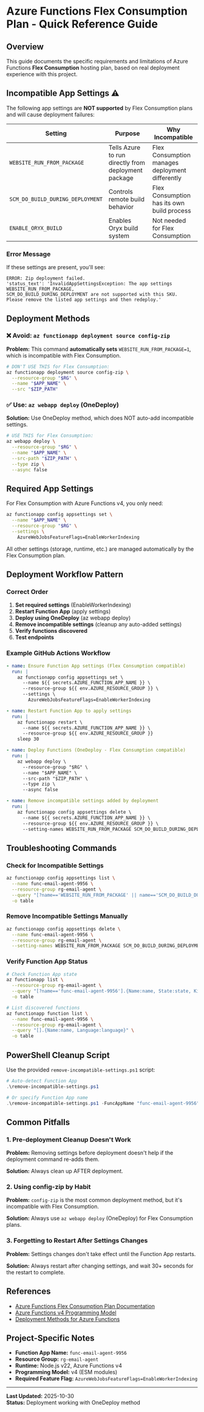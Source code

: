 # Azure Functions Flex Consumption Plan - Quick Reference Guide

## Overview

This guide documents the specific requirements and limitations of Azure Functions **Flex Consumption** hosting plan, based on real deployment experience with this project.

## Incompatible App Settings ⚠️

The following app settings are **NOT supported** by Flex Consumption plans and will cause deployment failures:

| Setting | Purpose | Why Incompatible |
|---------|---------|------------------|
| `WEBSITE_RUN_FROM_PACKAGE` | Tells Azure to run directly from deployment package | Flex Consumption manages deployment differently |
| `SCM_DO_BUILD_DURING_DEPLOYMENT` | Controls remote build behavior | Flex Consumption has its own build process |
| `ENABLE_ORYX_BUILD` | Enables Oryx build system | Not needed for Flex Consumption |

### Error Message

If these settings are present, you'll see:

```
ERROR: Zip deployment failed.
'status_text': 'InvalidAppSettingsException: The app settings WEBSITE_RUN_FROM_PACKAGE, 
SCM_DO_BUILD_DURING_DEPLOYMENT are not supported with this SKU. 
Please remove the listed app settings and then redeploy.'
```

## Deployment Methods

### ❌ Avoid: `az functionapp deployment source config-zip`

**Problem:** This command **automatically sets** `WEBSITE_RUN_FROM_PACKAGE=1`, which is incompatible with Flex Consumption.

```bash
# DON'T USE THIS for Flex Consumption:
az functionapp deployment source config-zip \
  --resource-group "$RG" \
  --name "$APP_NAME" \
  --src "$ZIP_PATH"
```

### ✅ Use: `az webapp deploy` (OneDeploy)

**Solution:** Use OneDeploy method, which does NOT auto-add incompatible settings.

```bash
# USE THIS for Flex Consumption:
az webapp deploy \
  --resource-group "$RG" \
  --name "$APP_NAME" \
  --src-path "$ZIP_PATH" \
  --type zip \
  --async false
```

## Required App Settings

For Flex Consumption with Azure Functions v4, you only need:

```bash
az functionapp config appsettings set \
  --name "$APP_NAME" \
  --resource-group "$RG" \
  --settings \
    AzureWebJobsFeatureFlags=EnableWorkerIndexing
```

All other settings (storage, runtime, etc.) are managed automatically by the Flex Consumption plan.

## Deployment Workflow Pattern

### Correct Order

1. **Set required settings** (EnableWorkerIndexing)
2. **Restart Function App** (apply settings)
3. **Deploy using OneDeploy** (az webapp deploy)
4. **Remove incompatible settings** (cleanup any auto-added settings)
5. **Verify functions discovered**
6. **Test endpoints**

### Example GitHub Actions Workflow

```yaml
- name: Ensure Function App settings (Flex Consumption compatible)
  run: |
    az functionapp config appsettings set \
      --name ${{ secrets.AZURE_FUNCTION_APP_NAME }} \
      --resource-group ${{ env.AZURE_RESOURCE_GROUP }} \
      --settings \
        AzureWebJobsFeatureFlags=EnableWorkerIndexing

- name: Restart Function App to apply settings
  run: |
    az functionapp restart \
      --name ${{ secrets.AZURE_FUNCTION_APP_NAME }} \
      --resource-group ${{ env.AZURE_RESOURCE_GROUP }}
    sleep 30

- name: Deploy Functions (OneDeploy - Flex Consumption compatible)
  run: |
    az webapp deploy \
      --resource-group "$RG" \
      --name "$APP_NAME" \
      --src-path "$ZIP_PATH" \
      --type zip \
      --async false

- name: Remove incompatible settings added by deployment
  run: |
    az functionapp config appsettings delete \
      --name ${{ secrets.AZURE_FUNCTION_APP_NAME }} \
      --resource-group ${{ env.AZURE_RESOURCE_GROUP }} \
      --setting-names WEBSITE_RUN_FROM_PACKAGE SCM_DO_BUILD_DURING_DEPLOYMENT ENABLE_ORYX_BUILD || true
```

## Troubleshooting Commands

### Check for Incompatible Settings

```bash
az functionapp config appsettings list \
  --name func-email-agent-9956 \
  --resource-group rg-email-agent \
  --query "[?name=='WEBSITE_RUN_FROM_PACKAGE' || name=='SCM_DO_BUILD_DURING_DEPLOYMENT' || name=='ENABLE_ORYX_BUILD'].{Name:name, Value:value}" \
  -o table
```

### Remove Incompatible Settings Manually

```bash
az functionapp config appsettings delete \
  --name func-email-agent-9956 \
  --resource-group rg-email-agent \
  --setting-names WEBSITE_RUN_FROM_PACKAGE SCM_DO_BUILD_DURING_DEPLOYMENT ENABLE_ORYX_BUILD
```

### Verify Function App Status

```bash
# Check Function App state
az functionapp list \
  --resource-group rg-email-agent \
  --query "[?name=='func-email-agent-9956'].{Name:name, State:state, Kind:kind}" \
  -o table

# List discovered functions
az functionapp function list \
  --name func-email-agent-9956 \
  --resource-group rg-email-agent \
  --query "[].{Name:name, Language:language}" \
  -o table
```

## PowerShell Cleanup Script

Use the provided `remove-incompatible-settings.ps1` script:

```powershell
# Auto-detect Function App
.\remove-incompatible-settings.ps1

# Or specify Function App name
.\remove-incompatible-settings.ps1 -FuncAppName "func-email-agent-9956"
```

## Common Pitfalls

### 1. Pre-deployment Cleanup Doesn't Work

**Problem:** Removing settings before deployment doesn't help if the deployment command re-adds them.

**Solution:** Always clean up AFTER deployment.

### 2. Using config-zip by Habit

**Problem:** `config-zip` is the most common deployment method, but it's incompatible with Flex Consumption.

**Solution:** Always use `az webapp deploy` (OneDeploy) for Flex Consumption plans.

### 3. Forgetting to Restart After Settings Changes

**Problem:** Settings changes don't take effect until the Function App restarts.

**Solution:** Always restart after changing settings, and wait 30+ seconds for the restart to complete.

## References

- [Azure Functions Flex Consumption Plan Documentation](https://learn.microsoft.com/en-us/azure/azure-functions/flex-consumption-plan)
- [Azure Functions v4 Programming Model](https://learn.microsoft.com/en-us/azure/azure-functions/functions-reference-node)
- [Deployment Methods for Azure Functions](https://learn.microsoft.com/en-us/azure/azure-functions/functions-deployment-technologies)

## Project-Specific Notes

- **Function App Name:** `func-email-agent-9956`
- **Resource Group:** `rg-email-agent`
- **Runtime:** Node.js v22, Azure Functions v4
- **Programming Model:** v4 (ESM modules)
- **Required Feature Flag:** `AzureWebJobsFeatureFlags=EnableWorkerIndexing`

---

**Last Updated:** 2025-10-30  
**Status:** Deployment working with OneDeploy method

